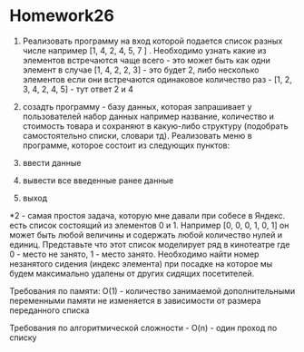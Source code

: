 # Homework26
1) Реализовать программу на вход которой подается список разных числе например [1, 4, 2, 4, 5, 7 ] . Необходимо узнать какие из элементов встречаются чаще всего - это может быть как одни элемент в случае [1, 4, 2, 2, 3] - это будет 2, либо несколько элементов если они встречаются одинаковое количество раз - [1, 2, 3, 4, 2, 4, 5] - тут ответ 2 и 4

2) созадть программу - базу данных, которая запрашивает у пользователей набор данных например название, количество и стоимость товара и сохраняют в какую-либо структуру (подобрать самостоятельно списки, словари тд). Реализовать меню в программе, которое состоит из следующих пунктов:
1) ввести данные
2) вывести все введенные ранее данные
3) выход

*2 - самая простоя задача, которую мне давали при собесе в Яндекс.
есть список состоящий из элементов 0 и 1. Например [0, 0, 0, 1, 0, 1] он может быть любой величины и содержать любой количество нулей и единиц. Представьте что этот список моделирует ряд в кинотеатре где 0 - место не занято, 1 - место занято. Необходимо найти номер незанятого сидения (индекс элемента) при посадке на которое мы будем максимально удалены от других сидящих посетителей.

Требования по памяти: O(1) - количество занимаемой дополнительными переменными памяти не изменяется в зависимости от размера переданного списка

Требования по алгоритмической сложности - O(n) - один проход по списку